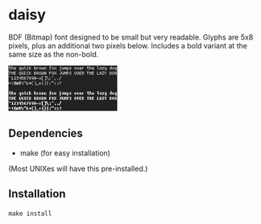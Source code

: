 daisy
=====

BDF (Bitmap) font designed to be small but very readable. Glyphs are
5x8 pixels, plus an additional two pixels below. Includes a bold variant
at the same size as the non-bold.

![daisy](daisy.png)

Dependencies
------------

- make (for easy installation)

(Most UNIXes will have this pre-installed.)

Installation
------------

    make install
